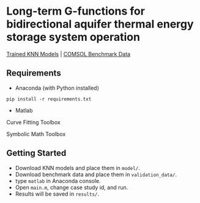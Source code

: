 # Long-term G-functions for bidirectional aquifer thermal energy storage system operation
[Trained KNN Models](https://drive.google.com/drive/folders/16ggPohiPyBKsgfQ8kYWGHRXsoD9BObes?usp=sharing) |
[COMSOL Benchmark Data](https://drive.google.com/drive/folders/1PxxW9ovcw0Zc_Yc7MPGFkF-T5g5LbLkR?usp=sharing)
## Requirements
- Anaconda (with Python installed)
```
pip install -r requirements.txt
```
- Matlab

Curve Fitting Toolbox

Symbolic Math Toolbox

## Getting Started
* Download KNN models and place them in ``model/``.
* Download benchmark data and place them in ``validation_data/``.
* type ``matlab`` in Anaconda console.
* Open ``main.m``, change case study id, and run.
* Results will be saved in ``results/``.

